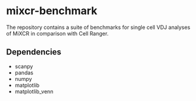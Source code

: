 # mixcr-benchmark
The repository contains a suite of benchmarks for single cell VDJ analyses of MiXCR in comparison with Cell Ranger.
## Dependencies
- scanpy
- pandas
- numpy
- matplotlib
- matplotlib_venn

